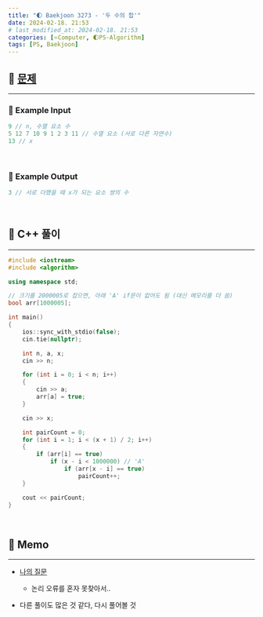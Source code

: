 ```yaml
---
title: "🌓 Baekjoon 3273 - '두 수의 합'"
date: 2024-02-18. 21:53
# last_modified_at: 2024-02-18. 21:53
categories: [⭐Computer, 🌓PS-Algorithm]
tags: [PS, Baekjoon]
---
```


## **💫 [문제](https://www.acmicpc.net/problem/3273)**

---

### **🫧 Example Input**

```cpp
9 // n, 수열 요소 수
5 12 7 10 9 1 2 3 11 // 수열 요소 (서로 다른 자연수)
13 // x
```

<br>

<!-- ---- ---- ---- ----  ---- ---- ---- ----  ---- ---- ---- ----  ---- ---- ---- ---- -->

### **🫧 Example Output**

```cpp
3 // 서로 더했을 때 x가 되는 요소 쌍의 수
```

<br>

<!-- ---- ---- ---- ----  ---- ---- ---- ----  ---- ---- ---- ----  ---- ---- ---- ---- -->

## **💫 C++ 풀이**

---

```cpp
#include <iostream>
#include <algorithm>

using namespace std;

// 크기를 2000005로 잡으면, 아래 'A' if문이 없어도 됨 (대신 메모리를 더 씀)
bool arr[1000005];

int main()
{
	ios::sync_with_stdio(false);
	cin.tie(nullptr);

	int n, a, x;
	cin >> n;

	for (int i = 0; i < n; i++)
	{
		cin >> a;
		arr[a] = true;
	}

	cin >> x;

	int pairCount = 0;
	for (int i = 1; i < (x + 1) / 2; i++)
	{
		if (arr[i] == true)
			if (x - i < 1000000) // 'A'
				if (arr[x - i] == true)
					pairCount++;
	}

	cout << pairCount;
}
```

<br>

<!-- ---- ---- ---- ----  ---- ---- ---- ----  ---- ---- ---- ----  ---- ---- ---- ---- -->

## **💫 Memo**

---

- [나의 질문](https://www.acmicpc.net/board/view/136819)
  - 논리 오류를 혼자 못찾아서..

- 다른 풀이도 많은 것 같다, 다시 풀어볼 것
